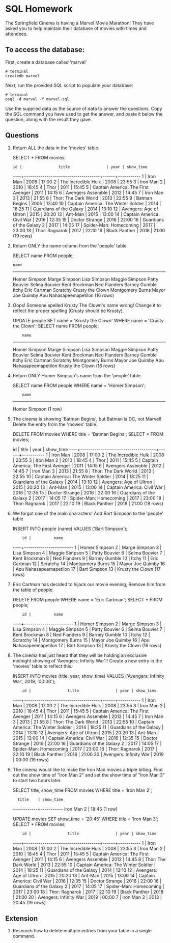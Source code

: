 # SQL Homework

The Springfield Cinema is having a Marvel Movie Marathon! They have asked you to help maintain their database of movies with times and attendees.

## To access the database:

First, create a database called 'marvel'

```
# terminal
createdb marvel
```

Next, run the provided SQL script to populate your database:

```
# terminal
psql -d marvel -f marvel.sql
```

Use the supplied data as the source of data to answer the questions. Copy the SQL command you have used to get the answer, and paste it below the question, along with the result they gave.

## Questions

1.  Return ALL the data in the 'movies' table.

      SELECT * FROM movies;

        id |                title                | year | show_time
      ----+-------------------------------------+------+-----------
       1 | Iron Man                            | 2008 | 17:00
       2 | The Incredible Hulk                 | 2008 | 23:55
       3 | Iron Man 2                          | 2010 | 18:45
       4 | Thor                                | 2011 | 15:45
       5 | Captain America: The First Avenger  | 2011 | 14:15
       6 | Avengers Assemble                   | 2012 | 14:45
       7 | Iron Man 3                          | 2013 | 21:55
       8 | Thor: The Dark World                | 2013 | 22:55
       9 | Batman Begins                       | 2005 | 13:40
      10 | Captain America: The Winter Soldier | 2014 | 18:25
      11 | Guardians of the Galaxy             | 2014 | 13:10
      12 | Avengers: Age of Ultron             | 2015 | 20:20
      13 | Ant-Man                             | 2015 | 13:00
      14 | Captain America: Civil War          | 2016 | 12:35
      15 | Doctor Strange                      | 2016 | 22:00
      16 | Guardians of the Galaxy 2           | 2017 | 14:05
      17 | Spider-Man: Homecoming              | 2017 | 23:00
      18 | Thor: Ragnarok                      | 2017 | 22:10
      19 | Black Panther                       | 2018 | 21:00
      (19 rows)

2.  Return ONLY the name column from the 'people' table

      SELECT name FROM people;

        name          
      ------------------------
      Homer Simpson
      Marge Simpson
      Lisa Simpson
      Maggie Simpson
      Patty Bouvier
      Selma Bouvier
      Kent Brockman
      Ned Flanders
      Barney Gumble
      Itchy
      Eric Cartman
      Scratchy
      Crusty the Clown
      Montgomery Burns
      Mayor Joe Quimby
      Apu Nahasapeemapetilon
      (16 rows)

3.  Oops! Someone spelled Krusty The Clown's name wrong! Change it to reflect the proper spelling (Crusty should be Krusty).

      UPDATE people SET name = 'Krusty the Clown' WHERE name = 'Crusty the Clown';
      SELECT name FROM people;

            name          
      ------------------------
      Homer Simpson
      Marge Simpson
      Lisa Simpson
      Maggie Simpson
      Patty Bouvier
      Selma Bouvier
      Kent Brockman
      Ned Flanders
      Barney Gumble
      Itchy
      Eric Cartman
      Scratchy
      Montgomery Burns
      Mayor Joe Quimby
      Apu Nahasapeemapetilon
      Krusty the Clown
      (16 rows)

4.  Return ONLY Homer Simpson's name from the 'people' table.

      SELECT name FROM people WHERE name = 'Homer Simpson';

            name      
      ---------------
      Homer Simpson
      (1 row)

5.  The cinema is showing 'Batman Begins', but Batman is DC, not Marvel! Delete the entry from the 'movies' table.

      DELETE FROM movies WHERE title = 'Batman Begins';
      SELECT * FROM movies;

      id |                title                | year | show_time
     ----+-------------------------------------+------+-----------
       1 | Iron Man                            | 2008 | 17:00
       2 | The Incredible Hulk                 | 2008 | 23:55
       3 | Iron Man 2                          | 2010 | 18:45
       4 | Thor                                | 2011 | 15:45
       5 | Captain America: The First Avenger  | 2011 | 14:15
       6 | Avengers Assemble                   | 2012 | 14:45
       7 | Iron Man 3                          | 2013 | 21:55
       8 | Thor: The Dark World                | 2013 | 22:55
      10 | Captain America: The Winter Soldier | 2014 | 18:25
      11 | Guardians of the Galaxy             | 2014 | 13:10
      12 | Avengers: Age of Ultron             | 2015 | 20:20
      13 | Ant-Man                             | 2015 | 13:00
      14 | Captain America: Civil War          | 2016 | 12:35
      15 | Doctor Strange                      | 2016 | 22:00
      16 | Guardians of the Galaxy 2           | 2017 | 14:05
      17 | Spider-Man: Homecoming              | 2017 | 23:00
      18 | Thor: Ragnarok                      | 2017 | 22:10
      19 | Black Panther                       | 2018 | 21:00
     (18 rows)

6.  We forgot one of the main characters! Add Bart Simpson to the 'people' table

      INSERT INTO people (name) VALUES ('Bart Simpson');

            id |          name          
      ----+------------------------
       1 | Homer Simpson
       2 | Marge Simpson
       3 | Lisa Simpson
       4 | Maggie Simpson
       5 | Patty Bouvier
       6 | Selma Bouvier
       7 | Kent Brockman
       8 | Ned Flanders
       9 | Barney Gumble
      10 | Itchy
      11 | Eric Cartman
      12 | Scratchy
      14 | Montgomery Burns
      15 | Mayor Joe Quimby
      16 | Apu Nahasapeemapetilon
      17 | Bart Simpson
      13 | Krusty the Clown
      (17 rows)

7.  Eric Cartman has decided to hijack our movie evening, Remove him from the table of people.

      DELETE FROM people WHERE name = 'Eric Cartman';
      SELECT * FROM people;

            id |          name          
      ----+------------------------
       1 | Homer Simpson
       2 | Marge Simpson
       3 | Lisa Simpson
       4 | Maggie Simpson
       5 | Patty Bouvier
       6 | Selma Bouvier
       7 | Kent Brockman
       8 | Ned Flanders
       9 | Barney Gumble
      10 | Itchy
      12 | Scratchy
      14 | Montgomery Burns
      15 | Mayor Joe Quimby
      16 | Apu Nahasapeemapetilon
      17 | Bart Simpson
      13 | Krusty the Clown
      (16 rows)

8.  The cinema has just heard that they will be holding an exclusive midnight showing of 'Avengers: Infinity War'!! Create a new entry in the 'movies' table to reflect this.

      INSERT INTO movies (title, year, show_time) VALUES ('Avengers: Infinity War', 2019, '00:00');

            id |                title                | year | show_time
      ----+-------------------------------------+------+-----------
       1 | Iron Man                            | 2008 | 17:00
       2 | The Incredible Hulk                 | 2008 | 23:55
       3 | Iron Man 2                          | 2010 | 18:45
       4 | Thor                                | 2011 | 15:45
       5 | Captain America: The First Avenger  | 2011 | 14:15
       6 | Avengers Assemble                   | 2012 | 14:45
       7 | Iron Man 3                          | 2013 | 21:55
       8 | Thor: The Dark World                | 2013 | 22:55
      10 | Captain America: The Winter Soldier | 2014 | 18:25
      11 | Guardians of the Galaxy             | 2014 | 13:10
      12 | Avengers: Age of Ultron             | 2015 | 20:20
      13 | Ant-Man                             | 2015 | 13:00
      14 | Captain America: Civil War          | 2016 | 12:35
      15 | Doctor Strange                      | 2016 | 22:00
      16 | Guardians of the Galaxy 2           | 2017 | 14:05
      17 | Spider-Man: Homecoming              | 2017 | 23:00
      18 | Thor: Ragnarok                      | 2017 | 22:10
      19 | Black Panther                       | 2018 | 21:00
      20 | Avengers: Infinity War              | 2019 | 00:00
      (19 rows)

9.  The cinema would like to make the Iron Man movies a triple billing. Find out the show time of "Iron Man 2" and set the show time of "Iron Man 3" to start two hours later.

    SELECT title, show_time FROM movies WHERE title = 'Iron Man 2';

          title    | show_time
      ------------+-----------
      Iron Man 2 | 18:45
      (1 row)

      UPDATE movies SET show_time = '20:45' WHERE title = 'Iron Man 3';
      SELECT * FROM movies;

            id |                title                | year | show_time
      ----+-------------------------------------+------+-----------
       1 | Iron Man                            | 2008 | 17:00
       2 | The Incredible Hulk                 | 2008 | 23:55
       3 | Iron Man 2                          | 2010 | 18:45
       4 | Thor                                | 2011 | 15:45
       5 | Captain America: The First Avenger  | 2011 | 14:15
       6 | Avengers Assemble                   | 2012 | 14:45
       8 | Thor: The Dark World                | 2013 | 22:55
      10 | Captain America: The Winter Soldier | 2014 | 18:25
      11 | Guardians of the Galaxy             | 2014 | 13:10
      12 | Avengers: Age of Ultron             | 2015 | 20:20
      13 | Ant-Man                             | 2015 | 13:00
      14 | Captain America: Civil War          | 2016 | 12:35
      15 | Doctor Strange                      | 2016 | 22:00
      16 | Guardians of the Galaxy 2           | 2017 | 14:05
      17 | Spider-Man: Homecoming              | 2017 | 23:00
      18 | Thor: Ragnarok                      | 2017 | 22:10
      19 | Black Panther                       | 2018 | 21:00
      20 | Avengers: Infinity War              | 2019 | 00:00
       7 | Iron Man 3                          | 2013 | 20:45
      (19 rows)

## Extension

1.  Research how to delete multiple entries from your table in a single command.
